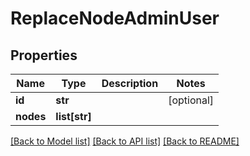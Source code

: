 # ReplaceNodeAdminUser

## Properties
Name | Type | Description | Notes
------------ | ------------- | ------------- | -------------
**id** | **str** |  | [optional] 
**nodes** | **list[str]** |  | 

[[Back to Model list]](../README.md#documentation-for-models) [[Back to API list]](../README.md#documentation-for-api-endpoints) [[Back to README]](../README.md)


